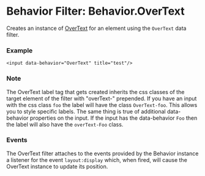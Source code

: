 Behavior Filter: Behavior.OverText
===================================

Creates an instance of [OverText][] for an element using the `OverText` data filter.

### Example

	<input data-behavior="OverText" title="test"/>

### Note

The OverText label tag that gets created inherits the css classes of the target element of the filter with "overText-" prepended. If you have an input with the css class `foo` the label will have the class `OverText-foo`. This allows you to style specific labels. The same thing is true of additional data-behavior properties on the input. If the input has the data-behavior `Foo` then the label will also have the `overText-Foo` class.

### Events

The OverText filter attaches to the events provided by the Behavior instance a listener for the event `layout:display` which, when fired, will cause the OverText instance to update its position.

[OverText]: http://mootools.net/docs/more/Forms/OverText